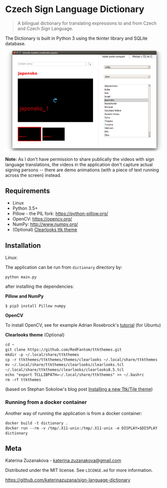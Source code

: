 # Czech Sign Language Dictionary

> A bilingual dictionary for translating expressions to and from Czech and Czech Sign Language.

The Dictionary is built in Python 3 using the tkinter library and SQLite database.



![screenshot](screenshot.png)

**Note:** As I don't have permission to share publically the videos with sign language translations, the videos in the application don't capture actual signing persons -- there are demo animations (with a piece of text running across the screen) instead.

## Requirements

* Linux
* Python 3.5+
* Pillow - the PIL fork: https://python-pillow.org/
* OpenCV: https://opencv.org/
* NumPy: http://www.numpy.org/
* (Optional) [Clearlooks ttk theme](https://github.com/RedFantom/ttkthemes/tree/master/ttkthemes/themes/clearlooks)

## Installation

Linux:

The application can be run from `dictionary` directory by:
```
python main.py
```
after installing the dependencies:

**Pillow and NumPy**

```
$ pip3 install Pillow numpy
```
**OpenCV**

To install OpenCV, see for example Adrian Rosebrock's [tutorial](https://www.pyimagesearch.com/2016/10/24/ubuntu-16-04-how-to-install-opencv/) (for Ubuntu)

**Clearlooks theme** (Optional)
```
cd ~
git clone https://github.com/RedFantom/ttkthemes.git
mkdir -p ~/.local/share/ttkthemes
cp -r ttkthemes/ttkthemes/themes/clearlooks ~/.local/share/ttkthemes
mv ~/.local/share/ttkthemes/clearlooks/clearlooks.tcl ~/.local/share/ttkthemes/clearlooks/clearlooks8.5.tcl
echo "export TCLLIBPATH=~/.local/share/ttkthemes" >> ~/.bashrc
rm -rf ttkthemes
```
(based on Stephan Sokolow's blog post [Installing a new Ttk/Tile theme](http://blog.ssokolow.com/archives/2011/10/01/installing-a-new-ttktile-theme/))

### Running from a docker container

Another way of running the application is from a docker container:
```
docker build -t dictionary .
docker run --rm -v /tmp/.X11-unix:/tmp/.X11-unix -e DISPLAY=$DISPLAY dictionary
```

## Meta

Katerina Zuzanakova - katerina.zuzanakova@gmail.com

Distributed under the MIT license. See ``LICENSE.md`` for more information.

https://github.com/katerinazuzana/sign-language-dictionary
